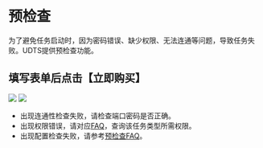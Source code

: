 

# 预检查

为了避免任务启动时，因为密码错误、缺少权限、无法连通等问题，导致任务失败。UDTS提供预检查功能。

## 填写表单后点击【立即购买】

![](http://udts-doc.cn-bj.ufileos.com/transfer/guide/transfer_create012.png)
![](http://udts-doc.cn-bj.ufileos.com/transfer/guide/transfer_create013.png)

- 出现连通性检查失败，请检查端口密码是否正确。
- 出现权限错误，请对应[FAQ](https://docs.ucloud.cn/udts/faq?id=%e9%97%ae%ef%bc%9amysql-%e5%85%a8%e9%87%8f%e8%bf%81%e7%a7%bb%e9%9c%80%e8%a6%81%e6%bb%a1%e8%b6%b3%e5%93%aa%e4%ba%9b%e6%9d%a1%e4%bb%b6)，查询该任务类型所需权限。
- 出现配置检查失败，请参考[预检查FAQ](https://docs.ucloud.cn/udts/precheck_faq)。

